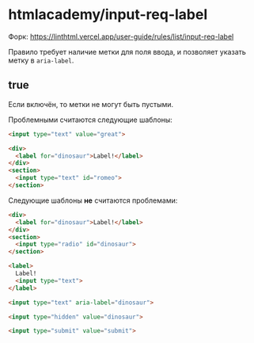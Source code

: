# htmlacademy/input-req-label

Форк: https://linthtml.vercel.app/user-guide/rules/list/input-req-label

Правило требует наличие метки для поля ввода, и позволяет указать метку в `aria-label`.

## true
Если включён, то метки не могут быть пустыми.


Проблемными считаются следующие шаблоны:
```html
<input type="text" value="great">

<div>
  <label for="dinosaur">Label!</label>
</div>
<section>
  <input type="text" id="romeo">
</section>
```

Следующие шаблоны **не** считаются проблемами:

```html
<div>
  <label for="dinosaur">Label!</label>
</div>
<section>
  <input type="radio" id="dinosaur">
</section>

<label>
  Label!
  <input type="text">
</label>

<input type="text" aria-label="dinosaur">

<input type="hidden" value="dinosaur">

<input type="submit" value="submit">
```
